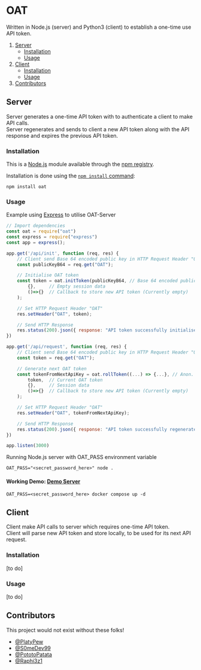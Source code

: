 # OAT

Written in Node.js (server) and Python3 (client) to establish a one-time use API token.

1. [Server](#server)
    - [Installation](#installation)
    - [Usage](#usage)
2. [Client](#client)
    - [Installation](#installation-1)
    - [Usage](#usage-1)
3. [Contributors](#Contributors)

## Server

Server generates a one-time API token with to authenticate a client to make API calls.  
Server regenerates and sends to client a new API token along with the API response and expires the previous API token.

### Installation

This is a [Node.js](https://nodejs.org/en/) module available through the
[npm registry](https://www.npmjs.com/).

Installation is done using the
[`npm install` command](https://docs.npmjs.com/getting-started/installing-npm-packages-locally):

```console
npm install oat
```

### Usage

Example using [Express](https://expressjs.com/) to utilise OAT-Server

```javascript
// Import dependencies
const oat = require("oat")
const express = require("express")
const app = express();

app.get('/api/init', function (req, res) {
    // Client send Base 64 encoded public key in HTTP Request Header "OAT"
    const publicKeyB64 = req.get("OAT");

    // Initialise OAT token
    const token = oat.initToken(publicKeyB64, // Base 64 encoded public key
        {},     // Empty session data
        ()=>{}  // Callback to store new API token (Currently empty)
    );

    // Set HTTP Request Header "OAT"
    res.setHeader("OAT", token);

    // Send HTTP Response
    res.status(200).json({ response: "API token successfully initialised" });
})

app.get('/api/request', function (req, res) {
    // Client send Base 64 encoded public key in HTTP Request Header "OAT"
    const token = req.get("OAT");

    // Generate next OAT token
    const tokenFromNextApiKey = oat.rollToken((...) => {...}, // Anon. Function to retrieve next API token from database/file
        token,  // Current OAT token
        {},     // Session data
        ()=>{}  // Callback to store new API token (Currently empty)
    );

    // Set HTTP Request Header "OAT"
    res.setHeader("OAT", tokenFromNextApiKey);

    // Send HTTP Response
    res.status(200).json({ response: "API token successfully regenerated" });
})

app.listen(3000)
```

Running Node.js server with OAT_PASS environment variable

```console
OAT_PASS="<secret_password_here>" node .
```

#### Working Demo: [Demo Server](https://github.com/PlatyPew/OAT/tree/master/server)

```console
OAT_PASS=<secret_password_here> docker compose up -d
```

## Client

Client make API calls to server which requires one-time API token.  
Client will parse new API token and store locally, to be used for its next API request.

### Installation

[to do]

### Usage

[to do]

## Contributors

This project would not exist without these folks!

-   [@PlatyPew](https://github.com/PlatyPew)
-   [@S0meDev99](https://github.com/S0meDev99)
-   [@PototoPatata](https://github.com/PototoPatata)
-   [@Raphi3z1](https://github.com/Raphi3z1)
